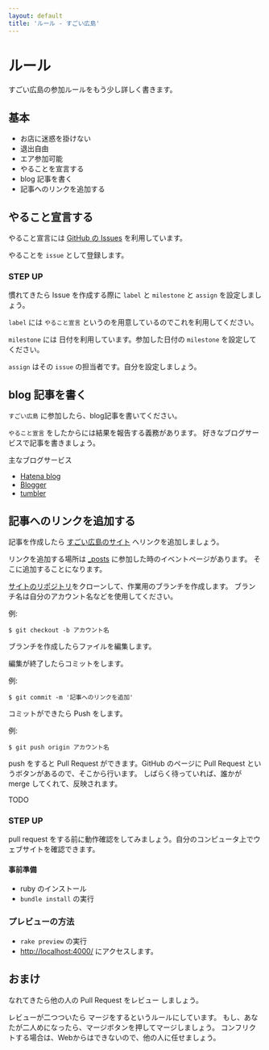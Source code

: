 ```yaml
---
layout: default
title: 'ルール - すごい広島'
---
```


# ルール

すごい広島の参加ルールをもう少し詳しく書きます。

## 基本

* お店に迷惑を掛けない
* 退出自由
* エア参加可能
* やることを宣言する
* blog 記事を書く
* 記事へのリンクを追加する

## やること宣言する

やること宣言には [GitHub の Issues](https://github.com/great-h/great-h.github.io/issues?state=open) を利用しています。

やることを `issue` として登録します。

### STEP UP

慣れてきたら Issue を作成する際に `label` と `milestone` と `assign` を設定しましょう。

`label` には `やること宣言` というのを用意しているのでこれを利用してください。

`milestone` には 日付を利用しています。参加した日付の `milestone` を設定してください。

`assign` はその `issue` の担当者です。自分を設定しましょう。

## blog 記事を書く

`すごい広島` に参加したら、blog記事を書いてください。

`やること宣言` をしたからには結果を報告する義務があります。
好きなブログサービスで記事を書きましょう。

主なブログサービス

* [Hatena blog](http://hatenablog.com/?locale.lang=ja)
* [Blogger](http://www.blogger.com/start?hl=ja)
* [tumbler](http://www.tumblr.com/)

## 記事へのリンクを追加する

記事を作成したら [すごい広島のサイト](http://great-h.github.io/) へリンクを追加しましょう。

リンクを追加する場所は [_posts](https://github.com/great-h/great-h.github.io/tree/master/_posts) に参加した時のイベントページがあります。
そこに追加することになります。

[サイトのリポジトリ](https://github.com/great-h/great-h.github.io)をクローンして、作業用のブランチを作成します。
ブランチ名は自分のアカウント名などを使用してください。


例:

```
$ git checkout -b アカウント名
```

ブランチを作成したらファイルを編集します。

編集が終了したらコミットをします。

例:

```
$ git commit -m '記事へのリンクを追加'
```

コミットができたら Push をします。

例:


```
$ git push origin アカウント名
```

push をすると Pull Request ができます。GitHub のページに Pull Request というボタンがあるので、そこから行います。
しばらく待っていれば、誰かが merge してくれて、反映されます。

TODO

### STEP UP

pull request をする前に動作確認をしてみましょう。自分のコンピュータ上でウェブサイトを確認できます。

#### 事前準備

* ruby のインストール
* `bundle install` の実行

### プレビューの方法

* `rake preview` の実行
* [http://localhost:4000/](http://localhost:4000/) にアクセスします。

## おまけ

なれてきたら他の人の Pull Request をレビュー しましょう。

レビューが二つついたら マージをするというルールにしています。
もし、あなたが二人めになったら、マージボタンを押してマージしましょう。
コンフリクトする場合は、Webからはできないので、他の人に任せましょう。
